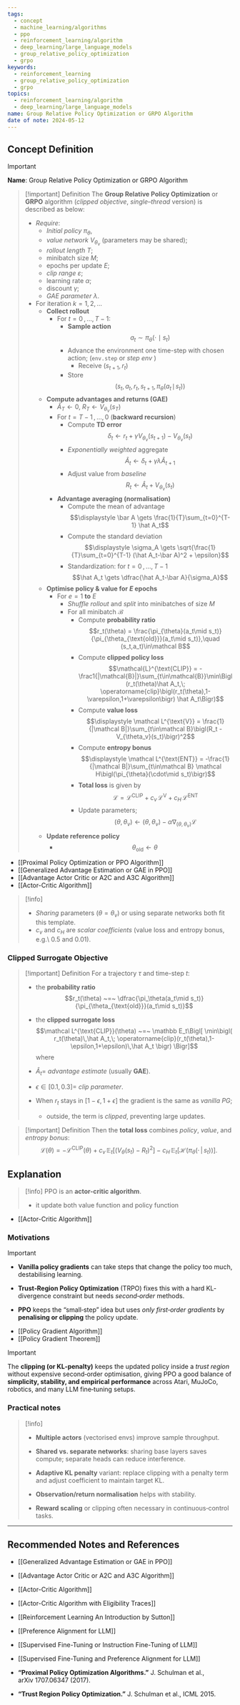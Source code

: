 ```yaml
---
tags:
  - concept
  - machine_learning/algorithms
  - ppo
  - reinforcement_learning/algorithm
  - deep_learning/large_language_models
  - group_relative_policy_optimization
  - grpo
keywords:
  - reinforcement_learning
  - group_relative_policy_optimization
  - grpo
topics:
  - reinforcement_learning/algorithm
  - deep_learning/large_language_models
name: Group Relative Policy Optimization or GRPO Algorithm
date of note: 2024-05-12
---
```


## Concept Definition

>[!important]
>**Name**: Group Relative Policy Optimization or GRPO Algorithm

>[!important] Definition
>The **Group Relative Policy Optimization** or **GRPO** algorithm (*clipped objective*, *single–thread* version) is described as below:
>- *Require*:
>	- *Initial policy* $\pi_{\theta}$, 
>	- *value network* $V_{\theta_v}$ (parameters may be shared);  
>	- *rollout length* $T$; 
>	- minibatch size $M$; 
>	- epochs per update $E$;  
>	- *clip range* $\varepsilon$; 
>	- learning rate $\alpha$; 
>	- discount $\gamma$; 
>	- *GAE parameter* $\lambda$.
>- For iteration $k = 1,2,\dots$
>	- **Collect rollout**
>		- For $t = 0 \,{,}\ldots{,}\, T-1$:
>			- **Sample action** $$a_t \sim \pi_{\theta}( \cdot \mid s_t)$$ 
>			- Advance the environment one time-step with chosen action; (`env.step` or *step env* ) 
>				- Receive $(s_{t+1}, r_{t})$
>			- Store $$(s_t, a_t, r_t, s_{t+1}, \pi_{\theta}(a_t\!\mid\!s_t))$$
>	- **Compute advantages and returns (GAE)**
>		- $\hat A_T \gets 0,\; R_T \gets V_{\theta_v}(s_T)$
>		- For $t = T-1 \,{,}\ldots{,}\, 0$ (**backward recursion**)
>			- Compute **TD error** $$\delta_t \gets r_t + \gamma V_{\theta_v}(s_{t+1}) - V_{\theta_v}(s_t)$$
>			- *Exponentially weighted* aggregate $$\hat A_t \gets \delta_t + \gamma\lambda \hat A_{t+1}$$
>			- Adjust value from *baseline* $$R_t \gets \hat A_t + V_{\theta_v}(s_t)$$
>		- **Advantage averaging (normalisation)**
>			- Compute the mean of advantage $$\displaystyle \bar A \gets \frac{1}{T}\sum_{t=0}^{T-1} \hat A_t$$
>			- Compute the standard deviation $$\displaystyle \sigma_A \gets \sqrt{\frac{1}{T}\sum_{t=0}^{T-1} (\hat A_t-\bar A)^2 + \epsilon}$$
>			- Standardization: for $t= 0 \,{,}\ldots{,}\, T-1$  $$\hat A_t \gets \dfrac{\hat A_t-\bar A}{\sigma_A}$$
>	- **Optimise policy $\&$ value for $E$ epochs**
>		- For $e = 1 \ \textbf{to}\ E$
>			- *Shuffle rollout* and *split* into minibatches of size $M$
>			- For all minibatch $\mathcal B$
>				- Compute **probability ratio** $$r_t(\theta) = \frac{\pi_{\theta}(a_t\mid s_t)}{\pi_{\theta_{\text{old}}}(a_t\mid s_t)},\quad (s_t,a_t)\in\mathcal B$$
>				- Compute **clipped policy loss** $$\mathcal{L}^{\text{CLIP}} = -\frac1{|\mathcal{B}|}\sum_{t\in\mathcal{B}}\min\Bigl(r_t(\theta)\hat A_t,\; \operatorname{clip}\bigl(r_t(\theta),1-\varepsilon,1+\varepsilon\bigr) \hat A_t\Bigr)$$
>				- Compute **value loss** $$\displaystyle \mathcal L^{\text{V}} = \frac{1}{|\mathcal B|}\sum_{t\in\mathcal B}\bigl(R_t - V_{\theta_v}(s_t)\bigr)^2$$
>				- Compute **entropy bonus** $$\displaystyle \mathcal L^{\text{ENT}} = -\frac{1}{|\mathcal B|}\sum_{t\in\mathcal B} \mathcal H\bigl(\pi_{\theta}(\cdot\mid s_t)\bigr)$$
>				- **Total loss** is given by $$\displaystyle \mathcal L =  \mathcal L^{\text{CLIP}}  + c_v\,\mathcal L^{\text{V}} + c_H\,\mathcal L^{\text{ENT}}$$
>				- Update parameters\; $$(\theta, \theta_v) \leftarrow  (\theta, \theta_v) - \alpha \nabla_{(\theta,\theta_v)}\mathcal L$$
>	- **Update reference policy** 
>		- $$\theta_{\text{old}} \gets \theta$$

- [[Proximal Policy Optimization or PPO Algorithm]]
- [[Generalized Advantage Estimation or GAE in PPO]]
- [[Advantage Actor Critic or A2C and A3C Algorithm]]
- [[Actor-Critic Algorithm]]

>[!info]
>- *Sharing* parameters ($\theta = \theta_v$) or using separate networks both fit this template.
>- $c_v$ and $c_H$ are *scalar coefficients* (value loss and entropy bonus, e.g.\ 0.5 and 0.01).


### Clipped Surrogate Objective

>[!important]  Definition
> For a trajectory $\tau$ and time-step $t$:
> - the **probability ratio** $$r_t(\theta) ~=~ \dfrac{\pi_\theta(a_t\mid s_t)}{\pi_{\theta_{\text{old}}}(a_t\mid s_t)}$$
> - the **clipped surrogate loss** $$\mathcal L^{\text{CLIP}}(\theta) ~=~ \mathbb E_t\Bigl[ \min\bigl( r_t(\theta)\,\hat A_t,\; \operatorname{clip}(r_t(\theta),1-\epsilon,1+\epsilon)\,\hat A_t \bigr) \Bigr]$$
>where 
> 
> - $\hat A_t =$​ *advantage estimate* (usually **GAE**).
>     
> - $\epsilon\in[0.1,0.3] =$ *clip parameter*.
>     
> - When $r_t$​ stays in $[1-\epsilon,1+\epsilon]$ the gradient is the same as *vanilla PG*; 
> 	- outside, the term is *clipped*, preventing large updates.



>[!important] Definition
>Then the **total loss** combines *policy*, *value*, and *entropy bonus*:
>$$
>\mathcal{L}(\theta) = − \mathcal{L}^{\text{CLIP}}(\theta) + c_{v}\, \mathbb{E}_{ t }\left[ \left(V_{\theta}(s_{t}) - R_{t}\right)^2 \right] ​- c_{H}\, \mathbb{E}_{ t }\left[  \mathcal{H}\left(\pi_{\theta}\left(\cdot\,|\,s_{t}\right)\right) \right] .
>$$ 	  


## Explanation

>[!info]
>PPO is an **actor-critic algorithm**.
>- it update both value function and policy function 

- [[Actor-Critic Algorithm]]

### Motivations

>[!important]
>- **Vanilla policy gradients** can take steps that change the policy too much, destabilising learning.
>     
> - **Trust‑Region Policy Optimization** (TRPO) fixes this with a hard KL‐divergence constraint but needs *second‑order* methods.
>     
> - **PPO** keeps the “small‑step” idea but uses _only first‑order gradients_ by **penalising or clipping** the policy update.

- [[Policy Gradient Algorithm]]
- [[Policy Gradient Theorem]]


>[!important]
>The **clipping (or KL‑penalty)** keeps the updated policy inside a _trust region_ without expensive second‑order optimisation, giving PPO a good balance of **simplicity, stability, and empirical performance** across Atari, MuJoCo, robotics, and many LLM fine‑tuning setups.

### Practical notes

> [!info]
>- **Multiple actors** (vectorised envs) improve sample throughput.
>     
> - **Shared vs. separate networks**: sharing base layers saves compute; separate heads can reduce interference.
>     
> - **Adaptive KL penalty** variant: replace clipping with a penalty term and adjust coefficient to maintain target KL.
>     
> - **Observation/return normalisation** helps with stability.
>     
> - **Reward scaling** or clipping often necessary in continuous‑control tasks.



-----------
##  Recommended Notes and References


- [[Generalized Advantage Estimation or GAE in PPO]]
- [[Advantage Actor Critic or A2C and A3C Algorithm]]
- [[Actor-Critic Algorithm]]
- [[Actor-Critic Algorithm with Eligibility Traces]]

- [[Reinforcement Learning An Introduction by Sutton]]

- [[Preference Alignment for LLM]]
- [[Supervised Fine-Tuning or Instruction Fine-Tuning of LLM]]
- [[Supervised Fine-Tuning and Preference Alignment for LLM]]

- **“Proximal Policy Optimization Algorithms.”** J. Schulman et al., arXiv 1707.06347 (2017).
- **“Trust Region Policy Optimization.”** J. Schulman et al., ICML 2015.
